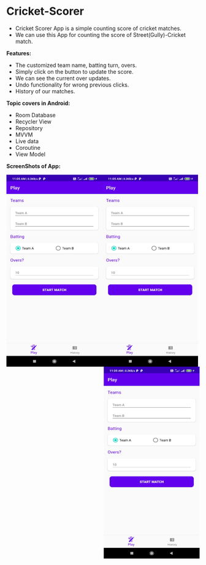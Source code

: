 # Cricket-Scorer

- Cricket Scorer App is a simple counting score of cricket matches.
- We can use this App for counting the score of Street(Gully)-Cricket match.

**Features:** 
- The customized team name, batting turn, overs.
- Simply click on the button to update the score.
- We can see the current over updates.
- Undo functionality for wrong previous clicks.
- History of our matches.

**Topic covers in Android:**
- Room Database
- Recycler View
- Repository
- MVVM
- Live data
- Coroutine
- View Model

**ScreenShots of App:**
<p>
  <img align="left" src = "images/Screen fragment_play.jpg" width="250" height="500" >
  <img align="center" src = "images/Screen fragment_play.jpg" width="250" height="500" >
  <img align="right" src = "images/Screen fragment_play.jpg" width="250" height="500" >
</p>
